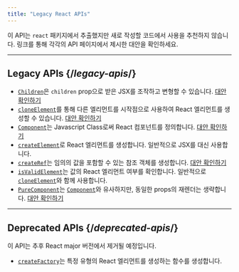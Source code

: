 ```yaml
---
title: "Legacy React APIs"
---
```


<Intro>

이 API는 `react` 패키지에서 추출했지만 새로 작성할 코드에서 사용을 추천하지 않습니다. 링크를 통해 각각의 API 페이지에서 제시한 대안을 확인하세요.

</Intro>

---

## Legacy APIs {/*legacy-apis*/}

* [`Children`](/reference/react/Children)은 `children` prop으로 받은 JSX를 조작하고 변형할 수 있습니다. [대안 확인하기](/reference/react/Children#alternatives)
* [`cloneElement`](/reference/react/cloneElement)를 통해 다른 엘리먼트를 시작점으로 사용하여 React 엘리먼트를 생성할 수 있습니다. [대안 확인하기](/reference/react/cloneElement#alternatives)
* [`Component`](/reference/react/Component)는 Javascript Class로써 React 컴포넌트를 정의합니다. [대안 확인하기](/reference/react/Component#alternatives)
* [`createElement`](/reference/react/createElement)로 React 엘리먼트를 생성합니다. 일반적으로 JSX를 대신 사용합니다.
* [`createRef`](/reference/react/createRef)는 임의의 값을 포함할 수 있는 참조 객체를 생성합니다. [대안 확인하기](/reference/react/createRef#alternatives)
* [`isValidElement`](/reference/react/isValidElement)는 값의 React 엘리먼트 여부를 확인합니다. 일반적으로 [`cloneElement`](/reference/react/cloneElement)와 함께 사용합니다.
* [`PureComponent`](/reference/react/PureComponent)는 [`Component`](/reference/react/Component)와 유사하지만, 동일한 props의 재렌더는 생략합니다. [대안 확인하기](/reference/react/PureComponent#alternatives)


---

## Deprecated APIs {/*deprecated-apis*/}

<Deprecated>

이 API는 추후 React major 버전에서 제거될 예정입니다.

</Deprecated>

* [`createFactory`](/reference/react/createFactory)는 특정 유형의 React 엘리먼트를 생성하는 함수를 생성합니다.
